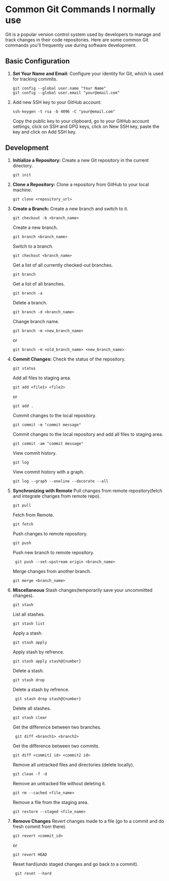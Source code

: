 # Common Git Commands I normally use

Git is a popular version control system used by developers to manage and track changes in their code repositories. Here are some common Git commands you'll frequently use during software development.

## Basic Configuration

1. **Set Your Name and Email:**
   Configure your identity for Git, which is used for tracking commits.
   ```
   git config --global user.name "Your Name"
   git config --global user.email "your@email.com"
   ```
2. Add new SSH key to your GitHub account:
   ```
   ssh-keygen -t rsa -b 4096 -C "your@email.com"
   ```
   Copy the public key to your clipboard, go to your GitHub account settings, click on SSH and GPG keys, click on New SSH key, paste the key and click on Add SSH key.

## Development

1. **Initialize a Repository:**
   Create a new Git repository in the current directory.

   ```
   git init
   ```

2. **Clone a Repository:**
   Clone a repository from GitHub to your local machine.
   ```
   git clone <repository_url>
   ```
3. **Create a Branch:**
   Create a new branch and switch to it.
   ```
   git checkout -b <branch_name>
   ```
   Create a new branch.
   ```
   git branch <branch_name>
   ```
   Switch to a branch.
   ```
   git checkout <branch_name>
   ```
   Get a list of all currently checked-out branches.
   ```
   git branch
   ```
   Get a list of all branches.
   ```
   git branch -a
   ```
   Delete a branch.
   ```
   git branch -d <branch_name>
   ```
   Change branch name.
   ```
   git branch -m <new_branch_name>
   ```
   or
   ```
   git branch -m <old_branch_name> <new_branch_name>
   ```
4. **Commit Changes:**
   Check the status of the repository.
   ```
   git status
   ```
   Add all files to staging area.
   ```
   git add <file1> <file2>
   ```
   or
   ```
   git add .
   ```
   Commit changes to the local repository.
   ```
   git commit -m "commit message"
   ```
   Commit changes to the local repository and add all files to staging area.
   ```
   git commit -am "commit message"
   ```
   View commit history.
   ```
   git log
   ```
   View commit history with a graph.
   ```
   git log --graph --oneline --decorate --all
   ```
5. **Synchronizing with Remote**
   Pull changes from remote repository(fetch and integrate changes from remote repo).
   ```
   git pull
   ```
   Fetch from Remote.
   ```
   git fetch
   ```
   Push changes to remote repository.
   ```
   git push
   ```
   Push new branch to remote repository.
   ```
    git push --set-upstream origin <branch_name>
   ```
   Merge changes from another branch.
   ```
   git merge <branch_name>
   ```
6. **Miscellaneous**
   Stash changes(temporarily save your uncommitted changes).
   ```
   git stash
   ```
   List all stashes.
   ```
   git stash list
   ```
   Apply a stash.
   ```
   git stash apply
   ```
   Apply stash by refrence.
   ```
   git stash apply stash@{number}
   ```
   Delete a stash.
   ```
   git stash drop
   ```
   Delete a stash by refrence.
   ```
    git stash drop stash@{number}
   ```
   Delete all stashes.
   ```
   git stash clear
   ```
   Get the difference between two branches.
   ```
    git diff <branch1> <branch2>
   ```
   Get the difference between two commits.
   ```
   git diff <commit1 id> <commit2 id>
   ```
   Remove all untracked files and directories (delete locally).
   ```
   git clean -f -d
   ```
   Remove an untracked file without deleting it.
   ```
   git rm --cached <file_name>
   ```
   Remove a file from the staging area.
   ```
   git restore --staged <file_name>
   ```
7. **Remove Changes**
   Revert changes made to a file (go to a commit and do fresh commit from there).
   ```
   git revert <commit_id>
   ```
   or
   ```
   git revert HEAD
   ```
   Reset hard(undo staged changes and go back to a commit).
   ```
    git reset --hard
   ```
